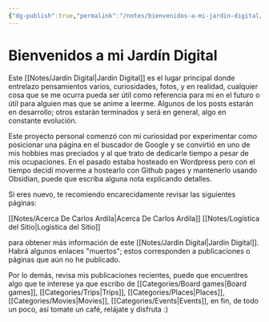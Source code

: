 ```yaml
---
{"dg-publish":true,"permalink":"/notes/bienvenidos-a-mi-jardin-digital/","title":"Bienvenidos a mi Jardín Digital","tags":["pages","gardenEntry","gardenEntry","gardenEntry","gardenEntry","gardenEntry","gardenEntry"],"created":"2025-03-10T08:08:23.222-05:00","updated":"2025-03-10T22:48:04.874-05:00"}
---
```


# Bienvenidos a mi Jardín Digital

Este [[Notes/Jardin Digital\|Jardin Digital]] es el lugar principal donde entrelazo pensamientos varios, curiosidades, fotos, y en realidad, cualquier cosa que se me ocurra pueda ser útil como referencia para mi en el futuro o útil para alguien mas que se anime a leerme. Algunos de los posts estarán en desarrollo; otros estarán terminados y será en general, algo en constante evolución.

Este proyecto personal comenzó con mi curiosidad por experimentar como posicionar una página en el buscador de Google y se convirtió en uno de mis hobbies mas preciados y al que trato de dedicarle tiempo a pesar de mis ocupaciones. En el pasado estaba hosteado en Wordpress pero con el tiempo decidí moverme a hostearlo con Github pages y mantenerlo usando Obsidian, puede que escriba alguna nota explicando detalles.

Si eres nuevo, te recomiendo encarecidamente revisar las siguientes páginas:

[[Notes/Acerca De Carlos Ardila\|Acerca De Carlos Ardila]]
[[Notes/Logística del Sitio\|Logística del Sitio]]

para obtener más información de este [[Notes/Jardin Digital\|Jardin Digital]]. Habrá algunos enlaces "muertos"; estos corresponden a publicaciones o páginas que aún no he publicado.

Por lo demás, revisa mis publicaciones recientes, puede que encuentres algo que te interese ya que escribo de [[Categories/Board games\|Board games]], [[Categories/Trips\|Trips]], [[Categories/Places\|Places]], [[Categories/Movies\|Movies]], [[Categories/Events\|Events]], en fin, de todo un poco, así tomate un café, relájate y disfruta :)
